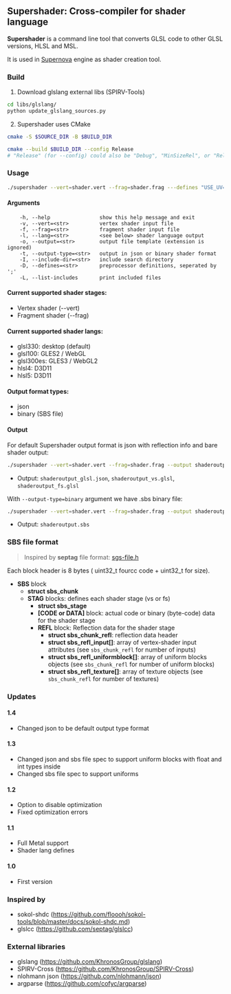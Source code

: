 ## Supershader: Cross-compiler for shader language

**Supershader** is a command line tool that converts GLSL code to other GLSL versions, HLSL and MSL.

It is used in [Supernova](https://github.com/supernovaengine/supernova) engine as shader creation tool.


### Build

1. Download glslang external libs (SPIRV-Tools)

```bash
cd libs/glslang/
python update_glslang_sources.py
```

2. Supershader uses CMake

```bash
cmake -S $SOURCE_DIR -B $BUILD_DIR

cmake --build $BUILD_DIR --config Release
# "Release" (for --config) could also be "Debug", "MinSizeRel", or "RelWithDebInfo"
```


### Usage
```bash
./supershader --vert=shader.vert --frag=shader.frag ---defines "USE_UV=1; HAS_TEXTURE" --lang glsl330 --output shaderoutput
```

#### Arguments
```
    -h, --help                show this help message and exit
    -v, --vert=<str>          vertex shader input file
    -f, --frag=<str>          fragment shader input file
    -l, --lang=<str>          <see below> shader language output
    -o, --output=<str>        output file template (extension is ignored)
    -t, --output-type=<str>   output in json or binary shader format
    -I, --include-dir=<str>   include search directory
    -D, --defines=<str>       preprocessor definitions, seperated by ';'
    -L, --list-includes       print included files
```

#### Current supported shader stages:
- Vertex shader (--vert)
- Fragment shader (--frag)

#### Current supported shader langs:
- glsl330: desktop (default)
- glsl100: GLES2 / WebGL
- glsl300es: GLES3 / WebGL2
- hlsl4: D3D11
- hlsl5: D3D11

#### Output format types:
- json
- binary (SBS file)

#### Output
For default Supershader output format is json with reflection info and bare shader output:

```bash
./supershader --vert=shader.vert --frag=shader.frag --output shaderoutput  --lang glsl330
```
* Output: ```shaderoutput_glsl.json```, ```shaderoutput_vs.glsl```, ```shaderoutput_fs.glsl```

With ```--output-type=binary``` argument we have .sbs binary file:

```bash
./supershader --vert=shader.vert --frag=shader.frag --output shaderoutput  --lang glsl330 --output-type=binary
```
* Output: ```shaderoutput.sbs```


### SBS file format
> Inspired by **septag** file format: [sgs-file.h](https://github.com/septag/glslcc/blob/master/src/sgs-file.h)

Each block header is 8 bytes ( uint32_t fourcc code + uint32_t for size).
- **SBS** block
	- **struct sbs_chunk**
	- **STAG** blocks: defines each shader stage (vs or fs)
        - **struct sbs_stage**
		- **[CODE or DATA]** block: actual code or binary (byte-code) data for the shader stage
		- **REFL** block: Reflection data for the shader stage
			- **struct sbs_chunk_refl**: reflection data header
			- **struct sbs_refl_input[]**: array of vertex-shader input attributes (see `sbs_chunk_refl` for number of inputs)
			- **struct sbs_refl_uniformblock[]**: array of uniform blocks objects (see `sbs_chunk_refl` for number of uniform blocks)
			- **struct sbs_refl_texture[]**: array of texture objects (see `sbs_chunk_refl` for number of textures)


### Updates

#### 1.4
- Changed json to be default output type format

#### 1.3
- Changed json and sbs file spec to support uniform blocks with float and int types inside
- Changed sbs file spec to support uniforms

#### 1.2
- Option to disable optimization
- Fixed optimization errors

#### 1.1
- Full Metal support
- Shader lang defines

#### 1.0
- First version

### Inspired by
- sokol-shdc (https://github.com/floooh/sokol-tools/blob/master/docs/sokol-shdc.md)
- glslcc (https://github.com/septag/glslcc)


### External libraries
- glslang (https://github.com/KhronosGroup/glslang)
- SPIRV-Cross (https://github.com/KhronosGroup/SPIRV-Cross)
- nlohmann json (https://github.com/nlohmann/json)
- argparse (https://github.com/cofyc/argparse)
